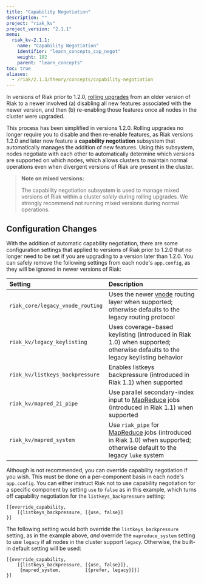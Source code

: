 ```yaml
---
title: "Capability Negotiation"
description: ""
project: "riak_kv"
project_version: "2.1.1"
menu:
  riak_kv-2.1.1:
    name: "Capability Negotiation"
    identifier: "learn_concepts_cap_negot"
    weight: 102
    parent: "learn_concepts"
toc: true
aliases:
  - /riak/2.1.3/theory/concepts/capability-negotiation
---
```



[glossary vnode]: /riak/kv/2.1.1/learn/glossary/#Vnode
[upgrade cluster]: /riak/kv/2.1.1/setup/upgrading/cluster
[usage mapreduce]: /riak/kv/2.1.1/developing/usage/mapreduce


In versions of Riak prior to 1.2.0, [rolling upgrades][upgrade cluster] from an older version of Riak to a newer involved (a) disabling all new features associated with the newer version, and then (b) re-enabling those features once all nodes in the cluster were upgraded.

This process has been simplified in versions 1.2.0. Rolling upgrades no longer require you to disable and then re-enable features, as Riak versions 1.2.0 and later now feature a **capability negotiation** subsystem that automatically manages the addition of new features. Using this subsystem, nodes negotiate with each other to automatically determine which versions are supported on which nodes, which allows clusters to maintain normal operations even when divergent versions of Riak are present in the cluster.

>**Note on mixed versions:**
>
>The capability negotiation subsystem is used to manage mixed versions of Riak within a cluster *solely* during rolling upgrades. We strongly recommend not running mixed versions during normal operations.


## Configuration Changes

With the addition of automatic capability negotiation, there are some configuration settings that applied to versions of Riak prior to 1.2.0 that no longer need to be set if you are upgrading to a version later than 1.2.0. You can safely remove the following settings from each node's `app.config`, as they will be ignored in newer versions of Riak:

Setting | Description
:-------|:-----------
`riak_core/legacy_vnode_routing` | Uses the newer [vnode][glossary vnode] routing layer when supported; otherwise defaults to the legacy routing protocol
`riak_kv/legacy_keylisting` | Uses coverage-based keylisting (introduced in Riak 1.0) when supported; otherwise defaults to the legacy keylisting behavior
`riak_kv/listkeys_backpressure` | Enables listkeys backpressure (introduced in Riak 1.1) when supported
`riak_kv/mapred_2i_pipe` | Use parallel secondary-index input to [MapReduce][usage mapreduce] jobs (introduced in Riak 1.1) when supported
`riak_kv/mapred_system` | Use `riak_pipe` for [MapReduce][usage mapreduce] jobs (introduced in Riak 1.0) when supported; otherwise default to the legacy `luke` system

Although is not recommended, you can override capability negotiation if you wish. This must be done on a per-component basis in each node's `app.config`. You can either instruct Riak not to use capability negotiation for a specific component by setting `use` to `false` as in this example, which turns off capability negotiation for the `listkeys_backpressure` setting:

```appconfig
[{override_capability,
    [{listkeys_backpressure, [{use, false}]
}]
```

The following setting would both override the `listkeys_backpressure` setting, as in the example above, _and_ override the `mapreduce_system` setting to use `legacy` if all nodes in the cluster support `legacy`. Otherwise, the built-in default setting will be used:

```appconfig
[{override_capability,
    [{listkeys_backpressure, [{use, false}]},
     {mapred_system,         [{prefer, legacy}]}]
}]
```
